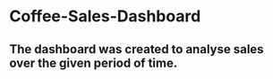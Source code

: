 # Coffee-Sales-Dashboard

## The dashboard was created to analyse sales over the given period of time.
